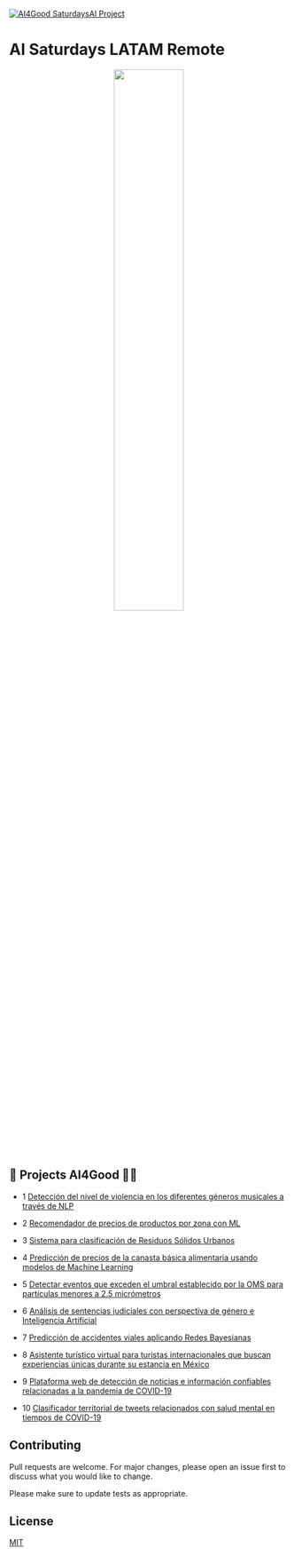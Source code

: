 [![AI4Good SaturdaysAI Project](https://img.shields.io/badge/AI4Good%20Project-SaturdaysAI-orange)](https://www.saturdays.ai/projects_saturdays.html)

# AI Saturdays LATAM Remote
<p align="center"><img width="50%" src="https://saturdaysai.github.io/saturdaysai/images/logo.png" /></p>


## 🚀 Projects AI4Good 👩‍💻

* 1 [Detección del nivel de violencia en los diferentes géneros musicales a través de NLP](https://github.com/AI6-UIO/Galenus-AI)

* 2 [Recomendador de precios de productos por zona con ML](https://github.com/AI6-UIO/asesor-moda-inteligente)

* 3 [Sistema para clasificación de Residuos Sólidos Urbanos](BSAC-COVID19)

* 4 [Predicción de precios de la canasta básica alimentaria usando modelos de Machine Learning](https://github.com/AI6-UIO/derrames-petroleo) 

* 5 [Detectar eventos que exceden el umbral establecido por la OMS para partículas menores a 2.5 micrómetros](https://github.com/AI6-UIO/COVID-19-Twitter)

* 6 [Análisis de sentencias judiciales con perspectiva de género e Inteligencia Artificial](identificador-emociones-AI) 

* 7 [Predicción de accidentes viales aplicando Redes Bayesianas](https://github.com/AI6-UIO/3D-COVID19)

* 8 [Asistente turístico virtual para turistas internacionales que buscan experiencias únicas durante su estancia en México](https://github.com/AI6-UIO/GG-EAT)

* 9 [Plataforma web de detección de noticias e información confiables relacionadas a la pandemia de COVID-19 ](https://github.com/AI6-UIO/NAMPI)

* 10 [Clasificador territorial de tweets relacionados con salud mental en tiempos de COVID-19](LATAM_remote/DataExtraction-master) 


## Contributing
Pull requests are welcome. For major changes, please open an issue first to discuss what you would like to change.

Please make sure to update tests as appropriate.

## License
[MIT](https://choosealicense.com/licenses/mit/)
